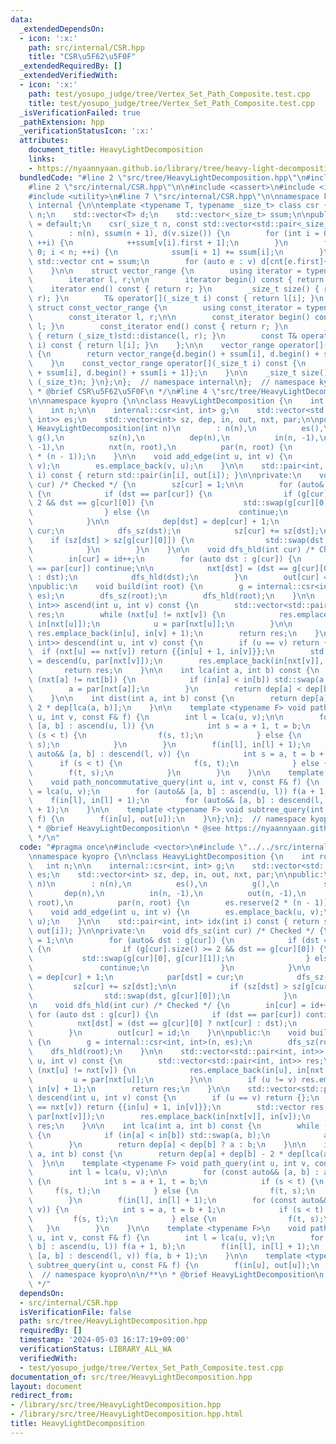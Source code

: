 ```yaml
---
data:
  _extendedDependsOn:
  - icon: ':x:'
    path: src/internal/CSR.hpp
    title: "CSR\u5F62\u5F0F"
  _extendedRequiredBy: []
  _extendedVerifiedWith:
  - icon: ':x:'
    path: test/yosupo_judge/tree/Vertex_Set_Path_Composite.test.cpp
    title: test/yosupo_judge/tree/Vertex_Set_Path_Composite.test.cpp
  _isVerificationFailed: true
  _pathExtension: hpp
  _verificationStatusIcon: ':x:'
  attributes:
    document_title: HeavyLightDecomposition
    links:
    - https://nyaannyaan.github.io/library/tree/heavy-light-decomposition.hpp
  bundledCode: "#line 2 \"src/tree/HeavyLightDecomposition.hpp\"\n#include <vector>\n\
    #line 2 \"src/internal/CSR.hpp\"\n\n#include <cassert>\n#include <iterator>\n\
    #include <utility>\n#line 7 \"src/internal/CSR.hpp\"\n\nnamespace kyopro {\nnamespace\
    \ internal {\n\ntemplate <typename T, typename _size_t> class csr {\n    _size_t\
    \ n;\n    std::vector<T> d;\n    std::vector<_size_t> ssum;\n\npublic:\n    csr()\
    \ = default;\n    csr(_size_t n, const std::vector<std::pair<_size_t, T>>& v)\n\
    \        : n(n), ssum(n + 1), d(v.size()) {\n        for (int i = 0; i < (int)v.size();\
    \ ++i) {\n            ++ssum[v[i].first + 1];\n        }\n        for (int i =\
    \ 0; i < n; ++i) {\n            ssum[i + 1] += ssum[i];\n        }\n\n       \
    \ std::vector cnt = ssum;\n        for (auto e : v) d[cnt[e.first]++] = e.second;\n\
    \    }\n\n    struct vector_range {\n        using iterator = typename std::vector<T>::iterator;\n\
    \        iterator l, r;\n\n        iterator begin() const { return l; }\n    \
    \    iterator end() const { return r; }\n        _size_t size() { return std::distance(l,\
    \ r); }\n        T& operator[](_size_t i) const { return l[i]; }\n    };\n   \
    \ struct const_vector_range {\n        using const_iterator = typename std::vector<T>::const_iterator;\n\
    \        const_iterator l, r;\n\n        const_iterator begin() const { return\
    \ l; }\n        const_iterator end() const { return r; }\n        _size_t size()\
    \ { return (_size_t)std::distance(l, r); }\n        const T& operator[](_size_t\
    \ i) const { return l[i]; }\n    };\n\n    vector_range operator[](_size_t i)\
    \ {\n        return vector_range{d.begin() + ssum[i], d.begin() + ssum[i + 1]};\n\
    \    }\n    const_vector_range operator[](_size_t i) const {\n        return const_vector_range{d.begin()\
    \ + ssum[i], d.begin() + ssum[i + 1]};\n    }\n\n    _size_t size() const { return\
    \ (_size_t)n; }\n};\n};  // namespace internal\n};  // namespace kyopro\n\n/**\n\
    \ * @brief CSR\u5F62\u5F0F\n */\n#line 4 \"src/tree/HeavyLightDecomposition.hpp\"\
    \n\nnamespace kyopro {\n\nclass HeavyLightDecomposition {\n    int root, id;\n\
    \    int n;\n\n    internal::csr<int, int> g;\n    std::vector<std::pair<int,\
    \ int>> es;\n    std::vector<int> sz, dep, in, out, nxt, par;\n\npublic:\n   \
    \ HeavyLightDecomposition(int n)\n        : n(n),\n          es(),\n         \
    \ g(),\n          sz(n),\n          dep(n),\n          in(n, -1),\n          out(n,\
    \ -1),\n          nxt(n, root),\n          par(n, root) {\n        es.reserve(2\
    \ * (n - 1));\n    }\n\n    void add_edge(int u, int v) {\n        es.emplace_back(u,\
    \ v);\n        es.emplace_back(v, u);\n    }\n\n    std::pair<int, int> idx(int\
    \ i) const { return std::pair(in[i], out[i]); }\n\nprivate:\n    void dfs_sz(int\
    \ cur) /* Checked */ {\n        sz[cur] = 1;\n\n        for (auto& dst : g[cur])\
    \ {\n            if (dst == par[cur]) {\n                if (g[cur].size() >=\
    \ 2 && dst == g[cur][0]) {\n                    std::swap(g[cur][0], g[cur][1]);\n\
    \                } else {\n                    continue;\n                }\n\
    \            }\n\n            dep[dst] = dep[cur] + 1;\n            par[dst] =\
    \ cur;\n            dfs_sz(dst);\n            sz[cur] += sz[dst];\n\n        \
    \    if (sz[dst] > sz[g[cur][0]]) {\n                std::swap(dst, g[cur][0]);\n\
    \            }\n        }\n    }\n\n    void dfs_hld(int cur) /* Checked */ {\n\
    \        in[cur] = id++;\n        for (auto dst : g[cur]) {\n            if (dst\
    \ == par[cur]) continue;\n\n            nxt[dst] = (dst == g[cur][0] ? nxt[cur]\
    \ : dst);\n            dfs_hld(dst);\n        }\n        out[cur] = id;\n    }\n\
    \npublic:\n    void build(int root) {\n        g = internal::csr<int, int>(n,\
    \ es);\n        dfs_sz(root);\n        dfs_hld(root);\n    }\n\n    std::vector<std::pair<int,\
    \ int>> ascend(int u, int v) const {\n        std::vector<std::pair<int, int>>\
    \ res;\n        while (nxt[u] != nxt[v]) {\n            res.emplace_back(in[u],\
    \ in[nxt[u]]);\n            u = par[nxt[u]];\n        }\n\n        if (u != v)\
    \ res.emplace_back(in[u], in[v] + 1);\n        return res;\n    }\n\n    std::vector<std::pair<int,\
    \ int>> descend(int u, int v) const {\n        if (u == v) return {};\n      \
    \  if (nxt[u] == nxt[v]) return {{in[u] + 1, in[v]}};\n        std::vector res\
    \ = descend(u, par[nxt[v]]);\n        res.emplace_back(in[nxt[v]], in[v]);\n \
    \       return res;\n    }\n\n    int lca(int a, int b) const {\n        while\
    \ (nxt[a] != nxt[b]) {\n            if (in[a] < in[b]) std::swap(a, b);\n    \
    \        a = par[nxt[a]];\n        }\n        return dep[a] < dep[b] ? a : b;\n\
    \    }\n\n    int dist(int a, int b) const {\n        return dep[a] + dep[b] -\
    \ 2 * dep[lca(a, b)];\n    }\n\n    template <typename F> void path_query(int\
    \ u, int v, const F& f) {\n        int l = lca(u, v);\n\n        for (const auto&&\
    \ [a, b] : ascend(u, l)) {\n            int s = a + 1, t = b;\n            if\
    \ (s < t) {\n                f(s, t);\n            } else {\n                f(t,\
    \ s);\n            }\n        }\n        f(in[l], in[l] + 1);\n        for (const\
    \ auto&& [a, b] : descend(l, v)) {\n            int s = a, t = b + 1;\n      \
    \      if (s < t) {\n                f(s, t);\n            } else {\n        \
    \        f(t, s);\n            }\n        }\n    }\n\n    template <typename F>\n\
    \    void path_noncommutative_query(int u, int v, const F& f) {\n        int l\
    \ = lca(u, v);\n        for (auto&& [a, b] : ascend(u, l)) f(a + 1, b);\n    \
    \    f(in[l], in[l] + 1);\n        for (auto&& [a, b] : descend(l, v)) f(a, b\
    \ + 1);\n    }\n\n    template <typename F> void subtree_query(int u, const F&\
    \ f) {\n        f(in[u], out[u]);\n    }\n};\n};  // namespace kyopro\n\n/**\n\
    \ * @brief HeavyLightDecomposition\n * @see https://nyaannyaan.github.io/library/tree/heavy-light-decomposition.hpp\n\
    \ */\n"
  code: "#pragma once\n#include <vector>\n#include \"../../src/internal/CSR.hpp\"\n\
    \nnamespace kyopro {\n\nclass HeavyLightDecomposition {\n    int root, id;\n \
    \   int n;\n\n    internal::csr<int, int> g;\n    std::vector<std::pair<int, int>>\
    \ es;\n    std::vector<int> sz, dep, in, out, nxt, par;\n\npublic:\n    HeavyLightDecomposition(int\
    \ n)\n        : n(n),\n          es(),\n          g(),\n          sz(n),\n   \
    \       dep(n),\n          in(n, -1),\n          out(n, -1),\n          nxt(n,\
    \ root),\n          par(n, root) {\n        es.reserve(2 * (n - 1));\n    }\n\n\
    \    void add_edge(int u, int v) {\n        es.emplace_back(u, v);\n        es.emplace_back(v,\
    \ u);\n    }\n\n    std::pair<int, int> idx(int i) const { return std::pair(in[i],\
    \ out[i]); }\n\nprivate:\n    void dfs_sz(int cur) /* Checked */ {\n        sz[cur]\
    \ = 1;\n\n        for (auto& dst : g[cur]) {\n            if (dst == par[cur])\
    \ {\n                if (g[cur].size() >= 2 && dst == g[cur][0]) {\n         \
    \           std::swap(g[cur][0], g[cur][1]);\n                } else {\n     \
    \               continue;\n                }\n            }\n\n            dep[dst]\
    \ = dep[cur] + 1;\n            par[dst] = cur;\n            dfs_sz(dst);\n   \
    \         sz[cur] += sz[dst];\n\n            if (sz[dst] > sz[g[cur][0]]) {\n\
    \                std::swap(dst, g[cur][0]);\n            }\n        }\n    }\n\
    \n    void dfs_hld(int cur) /* Checked */ {\n        in[cur] = id++;\n       \
    \ for (auto dst : g[cur]) {\n            if (dst == par[cur]) continue;\n\n  \
    \          nxt[dst] = (dst == g[cur][0] ? nxt[cur] : dst);\n            dfs_hld(dst);\n\
    \        }\n        out[cur] = id;\n    }\n\npublic:\n    void build(int root)\
    \ {\n        g = internal::csr<int, int>(n, es);\n        dfs_sz(root);\n    \
    \    dfs_hld(root);\n    }\n\n    std::vector<std::pair<int, int>> ascend(int\
    \ u, int v) const {\n        std::vector<std::pair<int, int>> res;\n        while\
    \ (nxt[u] != nxt[v]) {\n            res.emplace_back(in[u], in[nxt[u]]);\n   \
    \         u = par[nxt[u]];\n        }\n\n        if (u != v) res.emplace_back(in[u],\
    \ in[v] + 1);\n        return res;\n    }\n\n    std::vector<std::pair<int, int>>\
    \ descend(int u, int v) const {\n        if (u == v) return {};\n        if (nxt[u]\
    \ == nxt[v]) return {{in[u] + 1, in[v]}};\n        std::vector res = descend(u,\
    \ par[nxt[v]]);\n        res.emplace_back(in[nxt[v]], in[v]);\n        return\
    \ res;\n    }\n\n    int lca(int a, int b) const {\n        while (nxt[a] != nxt[b])\
    \ {\n            if (in[a] < in[b]) std::swap(a, b);\n            a = par[nxt[a]];\n\
    \        }\n        return dep[a] < dep[b] ? a : b;\n    }\n\n    int dist(int\
    \ a, int b) const {\n        return dep[a] + dep[b] - 2 * dep[lca(a, b)];\n  \
    \  }\n\n    template <typename F> void path_query(int u, int v, const F& f) {\n\
    \        int l = lca(u, v);\n\n        for (const auto&& [a, b] : ascend(u, l))\
    \ {\n            int s = a + 1, t = b;\n            if (s < t) {\n           \
    \     f(s, t);\n            } else {\n                f(t, s);\n            }\n\
    \        }\n        f(in[l], in[l] + 1);\n        for (const auto&& [a, b] : descend(l,\
    \ v)) {\n            int s = a, t = b + 1;\n            if (s < t) {\n       \
    \         f(s, t);\n            } else {\n                f(t, s);\n         \
    \   }\n        }\n    }\n\n    template <typename F>\n    void path_noncommutative_query(int\
    \ u, int v, const F& f) {\n        int l = lca(u, v);\n        for (auto&& [a,\
    \ b] : ascend(u, l)) f(a + 1, b);\n        f(in[l], in[l] + 1);\n        for (auto&&\
    \ [a, b] : descend(l, v)) f(a, b + 1);\n    }\n\n    template <typename F> void\
    \ subtree_query(int u, const F& f) {\n        f(in[u], out[u]);\n    }\n};\n};\
    \  // namespace kyopro\n\n/**\n * @brief HeavyLightDecomposition\n * @see https://nyaannyaan.github.io/library/tree/heavy-light-decomposition.hpp\n\
    \ */"
  dependsOn:
  - src/internal/CSR.hpp
  isVerificationFile: false
  path: src/tree/HeavyLightDecomposition.hpp
  requiredBy: []
  timestamp: '2024-05-03 16:17:19+09:00'
  verificationStatus: LIBRARY_ALL_WA
  verifiedWith:
  - test/yosupo_judge/tree/Vertex_Set_Path_Composite.test.cpp
documentation_of: src/tree/HeavyLightDecomposition.hpp
layout: document
redirect_from:
- /library/src/tree/HeavyLightDecomposition.hpp
- /library/src/tree/HeavyLightDecomposition.hpp.html
title: HeavyLightDecomposition
---
```

